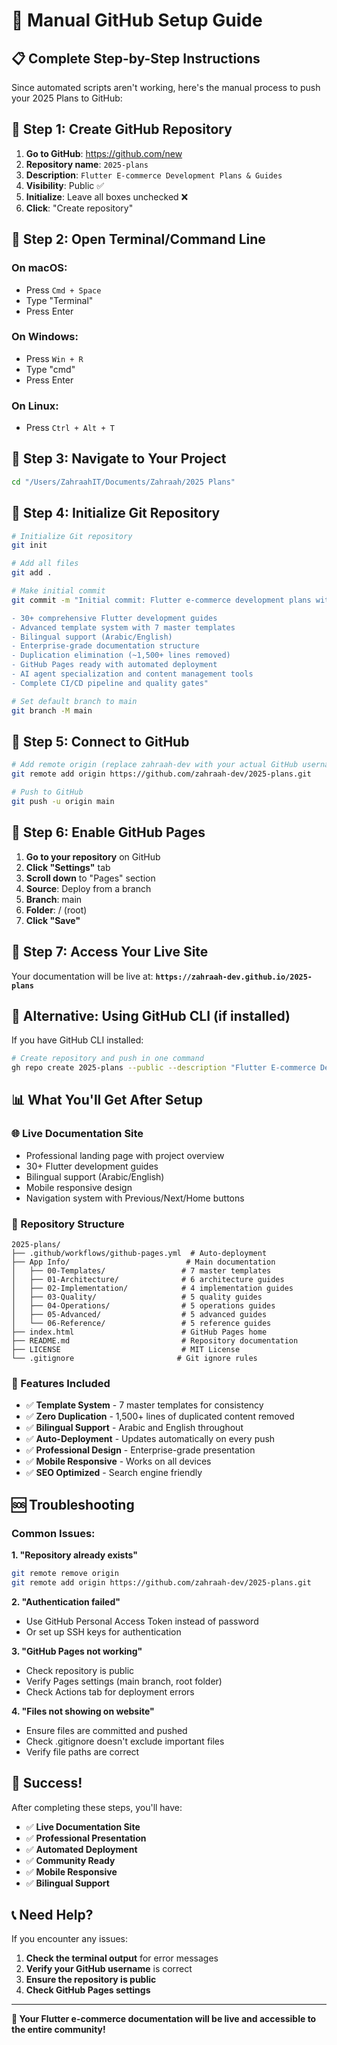 # 🚀 Manual GitHub Setup Guide

## 📋 **Complete Step-by-Step Instructions**

Since automated scripts aren't working, here's the manual process to push your 2025 Plans to GitHub:

## 🎯 **Step 1: Create GitHub Repository**

1. **Go to GitHub**: https://github.com/new
2. **Repository name**: `2025-plans`
3. **Description**: `Flutter E-commerce Development Plans & Guides`
4. **Visibility**: Public ✅
5. **Initialize**: Leave all boxes unchecked ❌
6. **Click**: "Create repository"

## 🎯 **Step 2: Open Terminal/Command Line**

### **On macOS:**
- Press `Cmd + Space`
- Type "Terminal"
- Press Enter

### **On Windows:**
- Press `Win + R`
- Type "cmd"
- Press Enter

### **On Linux:**
- Press `Ctrl + Alt + T`

## 🎯 **Step 3: Navigate to Your Project**

```bash
cd "/Users/ZahraahIT/Documents/Zahraah/2025 Plans"
```

## 🎯 **Step 4: Initialize Git Repository**

```bash
# Initialize Git repository
git init

# Add all files
git add .

# Make initial commit
git commit -m "Initial commit: Flutter e-commerce development plans with template system

- 30+ comprehensive Flutter development guides
- Advanced template system with 7 master templates
- Bilingual support (Arabic/English)
- Enterprise-grade documentation structure
- Duplication elimination (~1,500+ lines removed)
- GitHub Pages ready with automated deployment
- AI agent specialization and content management tools
- Complete CI/CD pipeline and quality gates"

# Set default branch to main
git branch -M main
```

## 🎯 **Step 5: Connect to GitHub**

```bash
# Add remote origin (replace zahraah-dev with your actual GitHub username)
git remote add origin https://github.com/zahraah-dev/2025-plans.git

# Push to GitHub
git push -u origin main
```

## 🎯 **Step 6: Enable GitHub Pages**

1. **Go to your repository** on GitHub
2. **Click "Settings"** tab
3. **Scroll down** to "Pages" section
4. **Source**: Deploy from a branch
5. **Branch**: main
6. **Folder**: / (root)
7. **Click "Save"**

## 🎯 **Step 7: Access Your Live Site**

Your documentation will be live at:
**`https://zahraah-dev.github.io/2025-plans`**

## 🔧 **Alternative: Using GitHub CLI (if installed)**

If you have GitHub CLI installed:

```bash
# Create repository and push in one command
gh repo create 2025-plans --public --description "Flutter E-commerce Development Plans & Guides" --source=. --remote=origin --push
```

## 📊 **What You'll Get After Setup**

### **🌐 Live Documentation Site**
- Professional landing page with project overview
- 30+ Flutter development guides
- Bilingual support (Arabic/English)
- Mobile responsive design
- Navigation system with Previous/Next/Home buttons

### **📁 Repository Structure**
```
2025-plans/
├── .github/workflows/github-pages.yml  # Auto-deployment
├── App Info/                          # Main documentation
│   ├── 00-Templates/                 # 7 master templates
│   ├── 01-Architecture/              # 6 architecture guides
│   ├── 02-Implementation/            # 4 implementation guides
│   ├── 03-Quality/                   # 5 quality guides
│   ├── 04-Operations/                # 5 operations guides
│   ├── 05-Advanced/                  # 5 advanced guides
│   └── 06-Reference/                 # 5 reference guides
├── index.html                        # GitHub Pages home
├── README.md                         # Repository documentation
├── LICENSE                           # MIT License
└── .gitignore                       # Git ignore rules
```

### **🎨 Features Included**
- ✅ **Template System** - 7 master templates for consistency
- ✅ **Zero Duplication** - 1,500+ lines of duplicated content removed
- ✅ **Bilingual Support** - Arabic and English throughout
- ✅ **Auto-Deployment** - Updates automatically on every push
- ✅ **Professional Design** - Enterprise-grade presentation
- ✅ **Mobile Responsive** - Works on all devices
- ✅ **SEO Optimized** - Search engine friendly

## 🆘 **Troubleshooting**

### **Common Issues:**

**1. "Repository already exists"**
```bash
git remote remove origin
git remote add origin https://github.com/zahraah-dev/2025-plans.git
```

**2. "Authentication failed"**
- Use GitHub Personal Access Token instead of password
- Or set up SSH keys for authentication

**3. "GitHub Pages not working"**
- Check repository is public
- Verify Pages settings (main branch, root folder)
- Check Actions tab for deployment errors

**4. "Files not showing on website"**
- Ensure files are committed and pushed
- Check .gitignore doesn't exclude important files
- Verify file paths are correct

## 🎉 **Success!**

After completing these steps, you'll have:

- ✅ **Live Documentation Site**
- ✅ **Professional Presentation**
- ✅ **Automated Deployment**
- ✅ **Community Ready**
- ✅ **Mobile Responsive**
- ✅ **Bilingual Support**

## 📞 **Need Help?**

If you encounter any issues:

1. **Check the terminal output** for error messages
2. **Verify your GitHub username** is correct
3. **Ensure the repository is public**
4. **Check GitHub Pages settings**

---

**🚀 Your Flutter e-commerce documentation will be live and accessible to the entire community!**
